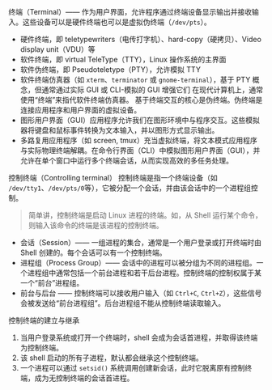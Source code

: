 终端（Terminal）—— 作为用户界面，允许程序通过终端设备显示输出并接收输入。这些设备可以是硬件终端也可以是虚拟伪终端（`/dev/pts`）。
- 硬件终端，即 teletypewriters（电传打字机）、hard-copy（硬拷贝）、Video display unit（VDU）等
- 软件终端，即 virtual TeleType（TTY），Linux 操作系统的主界面
- 软件伪终端，即 Pseudoteletype（PTY），允许模拟 TTY
- 软件终端仿真器（如 `xterm`、`terminator` 或 `gnome-terminal`），基于 PTY 概念，但通常通过实际 GUI 或 CLI-模拟的 GUI 增强它们
在现代计算机上，通常使用“终端”来指代软件终端仿真器。
基于终端交互的核心是伪终端。伪终端是连接应用程序和用户界面的虚拟设备。
- 图形用户界面（GUI）应用程序允许我们在图形环境中与程序交互。这些模拟器将键盘和鼠标事件转换为文本输入，并以图形方式显示输出。
- 多路复用应用程序（如 screen, tmux）充当虚拟终端，将文本模式应用程序与实际物理终端解耦。在命令行界面（CLI）中模拟图形用户界面（GUI），并允许在单个窗口中运行多个终端会话，从而实现高效的多任务处理。


控制终端（Controlling terminal）
控制终端是指一个终端设备（如 `/dev/tty1`、`/dev/pts/0`等），它被分配一个会话，并由该会话中的一个进程组控制。
> 简单讲，控制终端是启动 Linux 进程的终端。如，从 Shell 运行某个命令，则输入该命令的终端是该进程的控制终端。

- 会话（Session）—— 一组进程的集合，通常是一个用户登录或打开终端时由 Shell 创建的。每个会话可以有一个控制终端。
- 进程组（Process Group）—— 会话中的进程可以被分组为不同的进程组。一个进程组中通常包括一个前台进程和若干后台进程。控制终端的控制权属于某一个“前台”进程组。
- 前台与后台 —— 控制终端可以接收用户输入（如 `Ctrl+C`, `Ctrl+Z`），这些信号会被发送给“前台进程组”。后台进程组不能从控制终端读取输入。

控制终端的建立与继承
1. 当用户登录系统或打开一个终端时，shell 会成为会话首进程，并取得该终端为控制终端。
2. 该 shell 启动的所有子进程，默认都会继承这个控制终端。
3. 一个进程可以通过 `setsid()` 系统调用创建新会话，此时它脱离原有控制终端，成为无控制终端的会话首进程。





